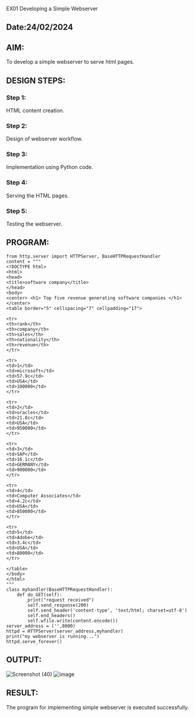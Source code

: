 EX01 Developing a Simple Webserver
## Date:24/02/2024

## AIM:
To develop a simple webserver to serve html pages.

## DESIGN STEPS:
### Step 1: 
HTML content creation.

### Step 2:
Design of webserver workflow.

### Step 3:
Implementation using Python code.

### Step 4:
Serving the HTML pages.

### Step 5:
Testing the webserver.

## PROGRAM:
```
from http.server import HTTPServer, BaseHTTPRequestHandler
content = """
<!DOCTYPE html>
<html>
<head>
<title>software company</title>
</head>
<body>
<center> <h1> Top five revenue generating software companies </h1> </center>
<table border="5" cellspacing="7" cellpadding="17">

<tr>
<th>rank</th>
<th>company</th>
<th>sales</th>
<th>nationality</th>
<th>revenue</th>
</tr>

<tr>
<td>1</td>
<td>microsoft</td>
<td>57.9c</td>
<td>USA</td>
<td>100000</td>
</tr>

<tr>
<td>2</td>
<td>oracles</td>
<td>21.8c</td>
<td>USA</td>
<td>950000</td>
</tr>

<tr>
<td>3</td>
<td>SAP</td>
<td>16.1c</td>
<td>GERMANY</td>
<td>900000</td>
</tr>

<tr>
<td>4</td>
<td>Computer Associates</td>
<td>4.2c</td>
<td>USA</td>
<td>850000</td>
</tr>

<tr>
<td>5</td>
<td>Adobe</td>
<td>3.4c</td>
<td>USA</td>
<td>80000</td>
</tr>

</table>
</body>
</html>
"""
class myhandler(BaseHTTPRequestHandler):
    def do_GET(self):
        print("request received")
        self.send_response(200)
        self.send_header('content-type', 'text/html; charset=utf-8')
        self.end_headers()
        self.wfile.write(content.encode())
server_address = ('',8000)
httpd = HTTPServer(server_address,myhandler)
print("my webserver is running...")
httpd.serve_forever()

```

## OUTPUT:
![Screenshot (40)](https://github.com/Naveenkumarvedarajan/simplewebserver/assets/147140428/426311a9-2e06-4205-860c-79cd3f8d1025)
![image](https://github.com/Naveenkumarvedarajan/simplewebserver/assets/147140428/c343f24c-6259-487a-9da7-b8919f10d296)






## RESULT:
The program for implementing simple webserver is executed successfully.
